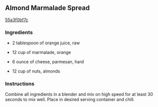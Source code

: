## Almond Marmalade Spread

[55a3f0bf7c](http://www.food.com/recipe/almond-marmalade-spread-166297)

### Ingredients

 - 2 tablespoon of orange juice, raw

 - 12 cup of marmalade, orange

 - 6 ounce of cheese, parmesan, hard

 - 12 cup of nuts, almonds

### Instructions

Combine all ingredients in a blender and mix on high speed for at least 30 seconds to mix well. Place in desired serving container and chill.